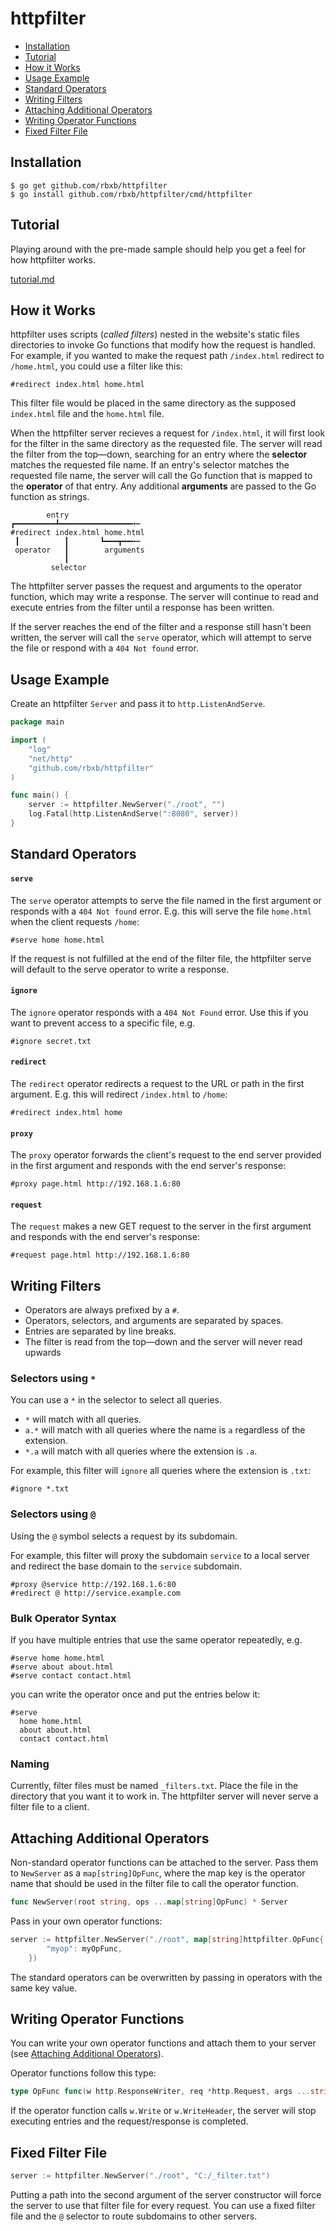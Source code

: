 # httpfilter

 - [Installation](#Installation)
 - [Tutorial](#Tutorial)
 - [How it Works](#How-it-Works)
 - [Usage Example](#Usage-Example)
 - [Standard Operators](#Standard-Operators)
 - [Writing Filters](#Writing-Filters)
 - [Attaching Additional Operators](#Attaching-Additional-Operators)
 - [Writing Operator Functions](#Writing-Operator-Functions)
 - [Fixed Filter File](#Fixed-Filter-File)

## Installation

```shell
$ go get github.com/rbxb/httpfilter
$ go install github.com/rbxb/httpfilter/cmd/httpfilter
```

## Tutorial

Playing around with the pre-made sample should help you get a feel for how httpfilter works.

[tutorial.md](./tutorial.md)

## How it Works

httpfilter uses scripts (*called filters*) nested in the website's static files directories to invoke Go functions that modify how the request is handled. For example, if you wanted to make the request path `/index.html` redirect to `/home.html`, you could use a filter like this:
```
#redirect index.html home.html
```
This filter file would be placed in the same directory as the supposed `index.html` file and the `home.html` file.

When the httpfilter server recieves a request for `/index.html`, it will first look for the filter in the same directory as the requested file. The server will read the filter from the top—down, searching for an entry where the **selector** matches the requested file name. If an entry's selector matches the requested file name, the server will call the Go function that is mapped to the **operator** of that entry. Any additional **arguments** are passed to the Go function as strings.

```
        entry
┏━━━━━━━━━┻━━━━━━━━━━━━━━━━╍┅
#redirect index.html home.html
 ┃          ┃       ┗━━━┳━━╍┅
 operator   ┃        arguments
            ┃
         selector
```

The httpfilter server passes the request and arguments to the operator function, which may write a response. The server will continue to read and execute entries from the filter until a response has been written.

If the server reaches the end of the filter and a response still hasn't been written, the server will call the `serve` operator, which will attempt to serve the file or respond with a `404 Not found` error.

## Usage Example

Create an httpfilter `Server` and pass it to `http.ListenAndServe`.

```go
package main

import (
	"log"
	"net/http"
	"github.com/rbxb/httpfilter"
)

func main() {
	server := httpfilter.NewServer("./root", "")
	log.Fatal(http.ListenAndServe(":8080", server))
}
```

## Standard Operators

#### `serve`

The `serve` operator attempts to serve the file named in the first argument or responds with a `404 Not found` error. E.g. this will serve the file `home.html` when the client requests `/home`:  
```
#serve home home.html
```
If the request is not fulfilled at the end of the filter file, the httpfilter serve will default to the serve operator to write a response.


#### `ignore`

The `ignore` operator responds with a `404 Not Found` error. Use this if you want to prevent access to a specific file, e.g.
```
#ignore secret.txt
```

#### `redirect`

The `redirect` operator redirects a request to the URL or path in the first argument. E.g. this will redirect `/index.html` to `/home`:
```
#redirect index.html home
```

#### `proxy`

The `proxy` operator forwards the client's request to the end server provided in the first argument and responds with the end server's response:
```
#proxy page.html http://192.168.1.6:80
```

#### `request`

The `request` makes a new GET request to the server in the first argument and responds with the end server's response:
```
#request page.html http://192.168.1.6:80
```

## Writing Filters

 - Operators are always prefixed by a `#`.
 - Operators, selectors, and arguments are separated by spaces.
 - Entries are separated by line breaks.
 - The filter is read from the top—down and the server will never read upwards

### Selectors using `*`

You can use a `*` in the selector to select all queries.
 - `*` will match with all queries.
 - `a.*` will match with all queries where the name is `a` regardless of the extension.
 - `*.a` will match with all queries where the extension is `.a`.

For example, this filter will `ignore` all queries where the extension is `.txt`:
```
#ignore *.txt
```

### Selectors using `@`

Using the `@` symbol selects a request by its subdomain.   

For example, this filter will proxy the subdomain `service` to a local server and redirect the base domain to the `service` subdomain.
```
#proxy @service http://192.168.1.6:80
#redirect @ http://service.example.com
```

### Bulk Operator Syntax

If you have multiple entries that use the same operator repeatedly, e.g.
```
#serve home home.html
#serve about about.html
#serve contact contact.html
```
you can write the operator once and put the entries below it:
```
#serve
  home home.html
  about about.html
  contact contact.html
```

### Naming

Currently, filter files must be named `_filters.txt`.
Place the file in the directory that you want it to work in.
The httpfilter server will never serve a filter file to a client.

## Attaching Additional Operators

Non-standard operator functions can be attached to the server.
Pass them to `NewServer` as a `map[string]OpFunc`, where the map key is the operator name that should be used in the filter file to call the operator function.
```go
func NewServer(root string, ops ...map[string]OpFunc) * Server
```
Pass in your own operator functions:
```go
server := httpfilter.NewServer("./root", map[string]httpfilter.OpFunc{
		"myop": myOpFunc,
	})
```
The standard operators can be overwritten by passing in operators with the same key value.

## Writing Operator Functions

You can write your own operator functions and attach them to your server (see [Attaching Additional Operators](#Attaching-Additional-Operators)).

Operator functions follow this type:
```go
type OpFunc func(w http.ResponseWriter, req *http.Request, args ...string)
```

If the operator function calls `w.Write` or `w.WriteHeader`, the server will stop executing entries and the request/response is completed.

## Fixed Filter File

```go
server := httpfilter.NewServer("./root", "C:/_filter.txt")
```

Putting a path into the second argument of the server constructor will force the server to use that filter file for every request. You can use a fixed filter file and the `@` selector to route subdomains to other servers.
